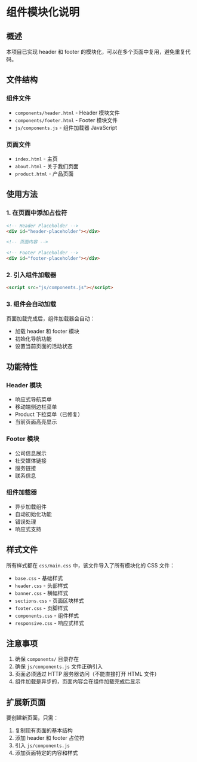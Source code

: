 # 组件模块化说明

## 概述
本项目已实现 header 和 footer 的模块化，可以在多个页面中复用，避免重复代码。

## 文件结构

### 组件文件
- `components/header.html` - Header 模块文件
- `components/footer.html` - Footer 模块文件
- `js/components.js` - 组件加载器 JavaScript

### 页面文件
- `index.html` - 主页
- `about.html` - 关于我们页面
- `product.html` - 产品页面

## 使用方法

### 1. 在页面中添加占位符
```html
<!-- Header Placeholder -->
<div id="header-placeholder"></div>

<!-- 页面内容 -->

<!-- Footer Placeholder -->
<div id="footer-placeholder"></div>
```

### 2. 引入组件加载器
```html
<script src="js/components.js"></script>
```

### 3. 组件会自动加载
页面加载完成后，组件加载器会自动：
- 加载 header 和 footer 模块
- 初始化导航功能
- 设置当前页面的活动状态

## 功能特性

### Header 模块
- 响应式导航菜单
- 移动端侧边栏菜单
- Product 下拉菜单（已修复）
- 当前页面高亮显示

### Footer 模块
- 公司信息展示
- 社交媒体链接
- 服务链接
- 联系信息

### 组件加载器
- 异步加载组件
- 自动初始化功能
- 错误处理
- 响应式支持

## 样式文件
所有样式都在 `css/main.css` 中，该文件导入了所有模块化的 CSS 文件：
- `base.css` - 基础样式
- `header.css` - 头部样式
- `banner.css` - 横幅样式
- `sections.css` - 页面区块样式
- `footer.css` - 页脚样式
- `components.css` - 组件样式
- `responsive.css` - 响应式样式

## 注意事项
1. 确保 `components/` 目录存在
2. 确保 `js/components.js` 文件正确引入
3. 页面必须通过 HTTP 服务器访问（不能直接打开 HTML 文件）
4. 组件加载是异步的，页面内容会在组件加载完成后显示

## 扩展新页面
要创建新页面，只需：
1. 复制现有页面的基本结构
2. 添加 header 和 footer 占位符
3. 引入 `js/components.js`
4. 添加页面特定的内容和样式 